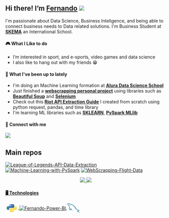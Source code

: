 ## Hi there! I’m [Fernando](https://www.linkedin.com/in/fernando-lacerda-/) <img src="https://media.giphy.com/media/hvRJCLFzcasrR4ia7z/giphy.gif" width="25">
I'm passionate about Data Science, Business Inteligence, and being able to connect business needs to Data related solutions. I'm Business Student at [**SKEMA**](https://www.skema.edu/) an International School. 
 
 
#### 🎮 What I Like to do
- I’m interested in sport, and e-sports, video games and data science
- I also like to hang out with my friends 😁

#### 👀 What I've been up to lately
- I'm doing an Machine Learning formation at [**Alura Data Science School**](https://www.alura.com.br/escola-data-science)
- Just finished a [**webscrapping personal project**](https://github.com/Lacerdash/WebScrapping-Flight-Data) using libraries such as [**Beautiful Soup**](https://www.crummy.com/software/BeautifulSoup/bs4/doc/) and [**Selenium**](https://selenium-python.readthedocs.io/)
- Check out this [**Riot API Extraction Guide**](https://github.com/Lacerdash/Extracting-League-of-Legends-data-with-Riot-Api/blob/main/Extracting%20Match%20Data.ipynb) I created from scratch using python request, pandas, and time library
- I'm learning ML libraries such as [**SKLEARN**](https://scikit-learn.org/stable/), [**PySpark MLlib**](https://spark.apache.org/docs/2.0.0/api/python/pyspark.mllib.html)


 #### 🔗 Connect with me
 <div>
  <a href="https://www.linkedin.com/in/fernando-lacerda-/" target="_blank"><img src="https://img.shields.io/badge/-LinkedIn-%230077B5?style=for-the-badge&logo=linkedin&logoColor=white" target="_blank"></a> 
 </dvi>


## Main repos
<!-- add comment here -->
<p align="left">
   <a href="https://github.com/Lacerdash/Extracting-League-of-Legends-data-with-Riot-Api"><img width="400" src="https://github-readme-stats.vercel.app/api/pin/?username=lacerdash&repo=Extracting-League-of-Legends-data-with-Riot-Api&layout=compact&theme=cobalt&bg_color=000000&title_color=FF5E0E&hide_border=true&show_icons=false" alt="League-of-Legends-API-Data-Extraction"></a>
     <a href="https://github.com/Lacerdash/Machine-Learning-with-PySpark"><img width="400" src="https://github-readme-stats.vercel.app/api/pin/?username=lacerdash&repo=Machine-Learning-with-PySpark&layout=compact&theme=cobalt&bg_color=000000&title_color=FF5E0E&hide_border=true&show_icons=false" alt="Machine-Learning-with-PySpark"></a>
     <a href="https://github.com/Lacerdash/WebScrapping-Flight-Data"><img width="400" src="https://github-readme-stats.vercel.app/api/pin/?username=lacerdash&repo=WebScrapping-Flight-Data&layout=compact&theme=cobalt&bg_color=000000&title_color=FF5E0E&hide_border=true&show_icons=false" alt="WebScrapping-Flight-Data"></a>



<div align="center">
  <a href="https://github.com/Lacerdash?tab=repositories">
  <img height="180em" src="https://github-readme-stats.vercel.app/api?username=lacerdash&show_icons=true&theme=dark&include_all_commits=true&count_private=true"/>
  <img height="180em" src="https://github-readme-stats.vercel.app/api/top-langs/?username=lacerdash&layout=compact&langs_count=7&theme=dark"/>
</div>

#### 🖥️ Technologies
<img align="center" alt="Fernando-Python" height="30" width="40" src="https://raw.githubusercontent.com/devicons/devicon/master/icons/python/python-original.svg">
<img align="center" alt="Fernando-Power-BI" height="25" width="20" src="https://github.com/microsoft/PowerBI-Icons/blob/main/PNG/Power-BI.png">
<img align="center" alt="Fernando-SQL" height="30" width="40" src="https://raw.githubusercontent.com/devicons/devicon/master/icons/mysql/mysql-original.svg">
 
